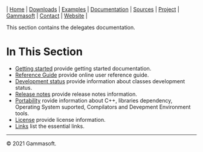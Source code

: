 | [Home](home.md) | [Downloads](downloads.md) | [Examples](examples.md) | [Documentation](documentation.md) | [Sources](https://github.com/gammasoft71/delegates) | [Project](https://sourceforge.net/projects/delegates/) | [Gammasoft](https://gammasoft71.wixsite.com/gammasoft) | [Contact](contact.md) | [Website](https://gammasoft71.wixsite.com/delegates) |

This section contains the delegates documentation. ​

# In This Section

* [Getting started](getting_started.md) provide getting started documentation.
* [Reference Guide](https://codedocs.xyz/gammasoft71/delegates/) provide online user reference guide.
* [Development status](development_status.md) provide information about classes development status.
* [Release notes](release_notes.md) provide release notes information.
* [Portability](portability.md) rovide information about C++, libraries dependency, Operating System suported, Compilators and Devepment Environment tools.
* [License](license.md) provide license information.
* [Links](links.md) list the essential links.

______________________________________________________________________________________________

© 2021 Gammasoft.
